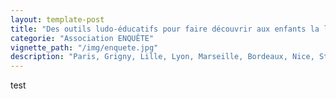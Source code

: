 ```yaml
---
layout: template-post
title: "Des outils ludo-éducatifs pour faire découvrir aux enfants la laïcité"
categorie: "Association ENQUÊTE"
vignette_path: "/img/enquete.jpg"
description: "Paris, Grigny, Lille, Lyon, Marseille, Bordeaux, Nice, Strasbourg … Comment répondre aux tensions ?"
---
```


test